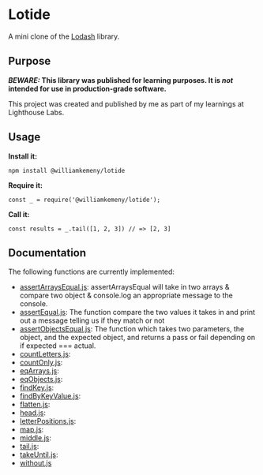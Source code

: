 # Lotide

A mini clone of the [Lodash](https://lodash.com) library.

## Purpose

**_BEWARE:_ This library was published for learning purposes. It is _not_ intended for use in production-grade software.**

This project was created and published by me as part of my learnings at Lighthouse Labs. 

## Usage

**Install it:**

`npm install @williamkemeny/lotide`

**Require it:**

`const _ = require('@williamkemeny/lotide');`

**Call it:**

`const results = _.tail([1, 2, 3]) // => [2, 3]`

## Documentation

The following functions are currently implemented:

* [assertArraysEqual.js](/assertArraysEqual.js): assertArraysEqual will take in two arrays & compare two object & console.log an appropriate message to the console.
* [assertEqual.js](/assertEqual.js): The function compare the two values it takes in and print out a message telling us if they match or not
* [assertObjectsEqual.js](/assertObjectsEqual.js): The function which takes two parameters, the object, and the expected object, and returns a pass or fail depending on if expected === actual.
* [countLetters.js](/countLetters.js):
* [countOnly.js](/countOnly.js):
* [eqArrays.js](/eqArrays.js):
* [eqObjects.js](/eqObjects.js):
* [findKey.js](/findKey.js):
* [findByKeyValue.js](/findKeyByValue.js):
* [flatten.js](/flatten.js):
* [head.js](/head.js):
* [letterPositions.js](/letterPositions.js):
* [map.js](/map.js):
* [middle.js](/middle.js):
* [tail.js](/tail.js):
* [takeUntil.js](/takeUntil.js):
* [without.js](/without.js)


